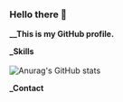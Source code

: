 ### Hello there 👋


**__This is my GitHub profile.**

**_Skills**
<br /><br />
    ![Anurag's GitHub stats](https://github-readme-stats.vercel.app/api?username=aravns&theme=github_dark&show_icons=true)

**_Contact**
